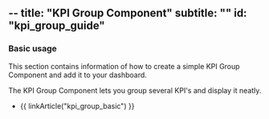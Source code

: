 --
title: "KPI Group Component"
subtitle: ""
id: "kpi_group_guide"
--


### Basic usage

This section contains information of how to create a simple KPI Group Component and add it to your dashboard.

The KPI Group Component lets you group several KPI's and display it neatly.

* {{ linkArticle("kpi_group_basic") }}
